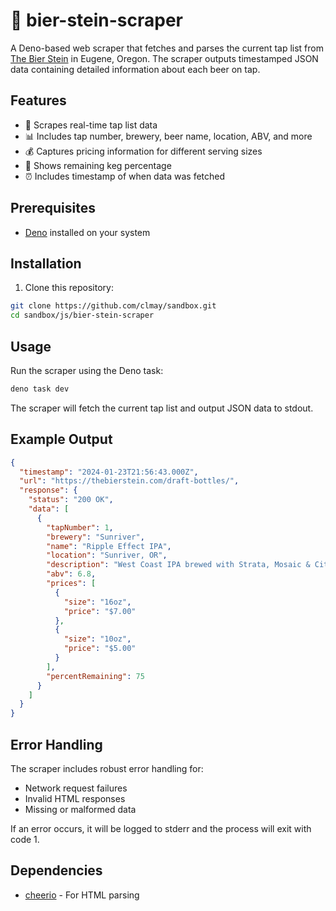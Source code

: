 # 🤖 bier-stein-scraper

A Deno-based web scraper that fetches and parses the current tap list from [The Bier Stein](https://thebierstein.com/draft-bottles/) in Eugene, Oregon. The scraper outputs timestamped JSON data containing detailed information about each beer on tap.

## Features

- 🍺 Scrapes real-time tap list data
- 📊 Includes tap number, brewery, beer name, location, ABV, and more
- 💰 Captures pricing information for different serving sizes
- 🔋 Shows remaining keg percentage
- ⏰ Includes timestamp of when data was fetched

## Prerequisites

- [Deno](https://deno.land/) installed on your system

## Installation

1. Clone this repository:
```bash
git clone https://github.com/clmay/sandbox.git
cd sandbox/js/bier-stein-scraper
```

## Usage

Run the scraper using the Deno task:

```bash
deno task dev
```

The scraper will fetch the current tap list and output JSON data to stdout.

## Example Output

```json
{
  "timestamp": "2024-01-23T21:56:43.000Z",
  "url": "https://thebierstein.com/draft-bottles/",
  "response": {
    "status": "200 OK",
    "data": [
      {
        "tapNumber": 1,
        "brewery": "Sunriver",
        "name": "Ripple Effect IPA",
        "location": "Sunriver, OR",
        "description": "West Coast IPA brewed with Strata, Mosaic & Citra hops",
        "abv": 6.8,
        "prices": [
          {
            "size": "16oz",
            "price": "$7.00"
          },
          {
            "size": "10oz",
            "price": "$5.00"
          }
        ],
        "percentRemaining": 75
      }
    ]
  }
}
```

## Error Handling

The scraper includes robust error handling for:
- Network request failures
- Invalid HTML responses
- Missing or malformed data

If an error occurs, it will be logged to stderr and the process will exit with code 1.

## Dependencies

- [cheerio](https://www.npmjs.com/package/cheerio) - For HTML parsing

